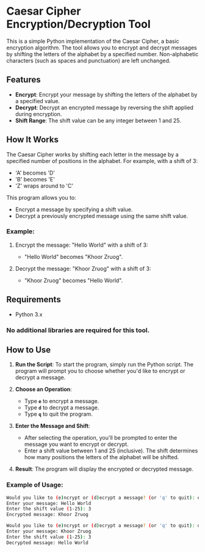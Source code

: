 # Caesar Cipher Encryption/Decryption Tool

This is a simple Python implementation of the Caesar Cipher, a basic encryption algorithm. The tool allows you to encrypt and decrypt messages by shifting the letters of the alphabet by a specified number. Non-alphabetic characters (such as spaces and punctuation) are left unchanged.

## Features
- **Encrypt**: Encrypt your message by shifting the letters of the alphabet by a specified value.
- **Decrypt**: Decrypt an encrypted message by reversing the shift applied during encryption.
- **Shift Range**: The shift value can be any integer between 1 and 25.

## How It Works
The Caesar Cipher works by shifting each letter in the message by a specified number of positions in the alphabet. For example, with a shift of 3:
- 'A' becomes 'D'
- 'B' becomes 'E'
- 'Z' wraps around to 'C'

This program allows you to:
- Encrypt a message by specifying a shift value.
- Decrypt a previously encrypted message using the same shift value.

### Example:
1. Encrypt the message: "Hello World" with a shift of 3:
   - "Hello World" becomes "Khoor Zruog".
   
2. Decrypt the message: "Khoor Zruog" with a shift of 3:
   - "Khoor Zruog" becomes "Hello World".

## Requirements
- Python 3.x

### No additional libraries are required for this tool.

## How to Use

1. **Run the Script**: To start the program, simply run the Python script. The program will prompt you to choose whether you'd like to encrypt or decrypt a message.

2. **Choose an Operation**:
   - Type **`e`** to encrypt a message.
   - Type **`d`** to decrypt a message.
   - Type **`q`** to quit the program.

3. **Enter the Message and Shift**:
   - After selecting the operation, you'll be prompted to enter the message you want to encrypt or decrypt.
   - Enter a shift value between 1 and 25 (inclusive). The shift determines how many positions the letters of the alphabet will be shifted.

4. **Result**: The program will display the encrypted or decrypted message.

### Example of Usage:
```bash
Would you like to (e)ncrypt or (d)ecrypt a message? (or 'q' to quit): e
Enter your message: Hello World
Enter the shift value (1-25): 3
Encrypted message: Khoor Zruog

Would you like to (e)ncrypt or (d)ecrypt a message? (or 'q' to quit): d
Enter your message: Khoor Zruog
Enter the shift value (1-25): 3
Decrypted message: Hello World
